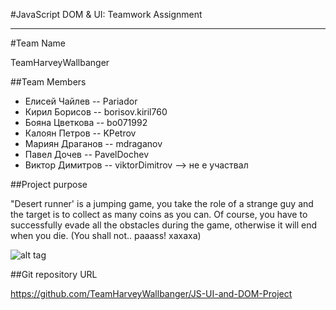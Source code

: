 #JavaScript DOM & UI: Teamwork Assignment 
*****************************************

#Team Name

TeamHarveyWallbanger

##Team Members

*   Елисей Чайлев -- Pariador
*   Кирил Борисов -- borisov.kiril760
*   Бояна Цветкова -- bo071992
*   Калоян Петров -- KPetrov
*   Мариян Драганов -- mdraganov
*   Павел Дочев -- PavelDochev
*   Виктор Димитров -- viktorDimitrov --> не е участвал 

##Project purpose

"Desert runner' is a jumping game, you take the role of a strange guy and the target is to collect as many coins as you  can. Of course, 
you have to successfully evade all the obstacles during the game, otherwise it will end when you die. (You shall not.. paaass! xaxaxa)

![alt tag](https://ihatehongkong2.files.wordpress.com/2014/06/4488876837_8d3da2423a_z.jpg)

##Git repository URL

https://github.com/TeamHarveyWallbanger/JS-UI-and-DOM-Project
